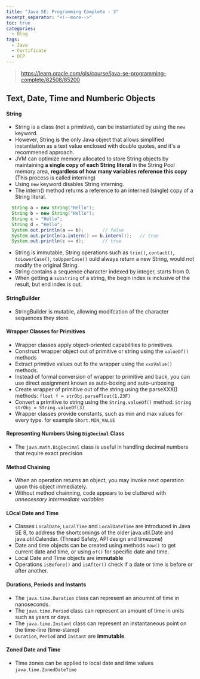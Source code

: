 ```yaml
---
title: "Java SE: Programming Complete - 3"
excerpt_separator: "<!--more-->"
toc: true
categories:
  - Blog
tags:
  - Java
  - Certificate
  - OCP
---
```


> https://learn.oracle.com/ols/course/java-se-programming-complete/82508/85200

## Text, Date, Time and Numberic Objects

#### String

* String is a class (not a primitive), can be instantiated by using the `new` keyword.
* However, String is the only Java object that allows simplified instantiation as a text value enclosed with double quotes, and it's a recommened approach.
* JVM can optimize memory allocated to store String objects by maintaining **a single copy of each String literal** in the String Pool memory area, **regardless of how many variables reference this copy** (This process is called interning)
* Using `new` keyword disables String interning.
* The intern() method returns a reference to an interned (single) copy of a String literal.
```java
  String a = new String("Hello");
  String b = new String("Hello");
  String c = "Hello";
  String d = "Hello";
  System.out.println(a == b);       // false
  System.out.println(a.intern() == b.intern());   // true
  System.out.println(c == d);       // true
```
* String is immutable, String operations such as `trim()`, `contact()`, `toLowerCase()`, `toUpperCase()` ould always return a new String, would not modify the original String.
* String contains a sequence character indexed by integer, starts from 0.
* When getting a `substring` of a string, the begin index is inclusive of the result, but end index is out.

#### StringBuilder
* StringBuilder is mutable, allowing modifcation of the character sequences they store.

#### Wrapper Classes for Primitives
* Wrapper classes apply object-oriented capabilities to primitives.
* Construct wrapper object out of primitive or string using the `valueOf()` methods
* Extract primitive values out fo the wrapper using the `xxxValue()` methods.
* Instead of formal conversion of wrapper to primitive and back, you can use direct assignment known as auto-boxing and auto-unboxing
* Create wrapper of primitive out of the string using the parseXXX() methods: `float f = strObj.parseFloat(1.23F)`
* Convert a primitive to string using the `String.valueOf()` method: `String strObj = String.valueOf(3)`
* Wrapper classes provide constants, such as min and max values for every type. for example `Short.MIN_VALUE`

#### Representing Numbers Using `BigDecimal` Class
* The `java.math.BigDecimal` class is useful in handling decimal numbers that require exact precision

#### Method Chaining
* When an operation returns an object, you may invoke next operation upon this object immediately.
* Without method chainning, code appears to be cluttered with *unnecessary intermediate variables*

#### LOcal Date and Time
* Classes `LocalDate`, `LocalTime` and `LocalDateTime` are introduced in Java SE 8, to address the shortcomings of the older java.util.Date and java.util.Calendar. (Thread Safety, API design and timezone)
* Date and time objects can be created using methods `now()` to get current date and time, or using `of()` for specific date and time.
* Local Date and Time objects are **immutable**
* Operations `isBefore()` and `isAfter()` check if a date or time is before or after another.

#### Durations, Periods and Instants
* The `java.time.Duration` class can represent an anoumnt of time in nanoseconds.
* The `java.time.Period` class can represent an amount of time in units such as years or days.
* The `java.time.Instant` class can represent an instantaneous point on the time-line (time-stamp)
* `Duration`, `Period` and `Instant` are **immutable**.

#### Zoned Date and Time
* Time zones can be applied to local date and time values `java.time.ZonedDateTime`



